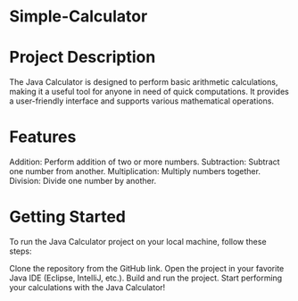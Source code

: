 # Simple-Calculator
# Project Description
The Java Calculator is designed to perform basic arithmetic calculations, making it a useful tool for anyone in need of quick computations. It provides a user-friendly interface and supports various mathematical operations.

# Features
Addition: Perform addition of two or more numbers.
Subtraction: Subtract one number from another.
Multiplication: Multiply numbers together.
Division: Divide one number by another.

# Getting Started
To run the Java Calculator project on your local machine, follow these steps:

Clone the repository from the GitHub link.
Open the project in your favorite Java IDE (Eclipse, IntelliJ, etc.).
Build and run the project.
Start performing your calculations with the Java Calculator!

